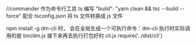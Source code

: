//commander 作为命令行工具
ts 编写
"build": "yarn clean && tsc --build --force" 配合 tsconfig.json 将 ts 文件转换成 js 文件

npm install -g dm-cli 时，
会在全局生成一个可执行命令：dm-cli
执行时实际调用的是 bin/dm.js
接下来再去执行打包好的 cli.js
require('../dist/cli')
